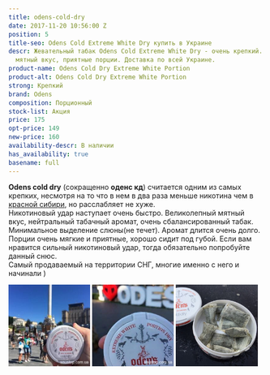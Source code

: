 ```yaml
---
title: odens-cold-dry
date: 2017-11-20 10:56:00 Z
position: 5
title-seo: Odens Cold Extreme White Dry купить в Украине
descr: Жевательный табак Odens Cold Extreme White Dry - очень крепкий. Великолепный
  мятный вкус, приятные порции. Доставка по всей Украине.
product-name: Odens Cold Dry Extreme White Portion
product-alt: Odens Cold Dry Extreme White Portion
strong: Крепкий
brand: Odens
composition: Порционный
stock-list: Акция
price: 175
opt-price: 149
new-price: 160
availability-descr: В наличии
has_availability: true
basename: full
---
```


**Odens cold dry** (сокращенно **оденс кд**) считается одним из самых крепких, несмотря на то что в нем в два раза меньше никотина чем в [красной сибири](/siberia-white), но расслабляет не хуже. <br>
Никотиновый удар наступает очень быстро.
Великолепный мятный вкус, нейтральный табачный аромат, очень сбалансированный табак. Минимальное выделение слюны(не течет). Аромат длится очень долго. Порции очень мягкие и приятные, хорошо сидит под губой.
Если вам нравится сильный никотиновый удар, тогда обязательно попробуйте данный снюс.<br>
Самый продаваемый на территории СНГ, многие именно с него и начинали )
<div class="mb-3">
<img class="img-fluid" style="width:32%" src="/img/products/odens-cold-dry/snus-odens-cold-dry-kiev.jpg" alt="Снюс Оденс колд драй Киев">
<img class="img-fluid" style="width:32%" src="/img/products/odens-cold-dry/snus-odens-cold-dry-odessa.jpg" alt="Оденс колд драй снюс Одесса">
<img class="img-fluid" style="width:32%" src="/img/products/odens-cold-dry/snustop-odens-cd.jpg" alt="Odens Cold Extreme White Dry">
</div>
